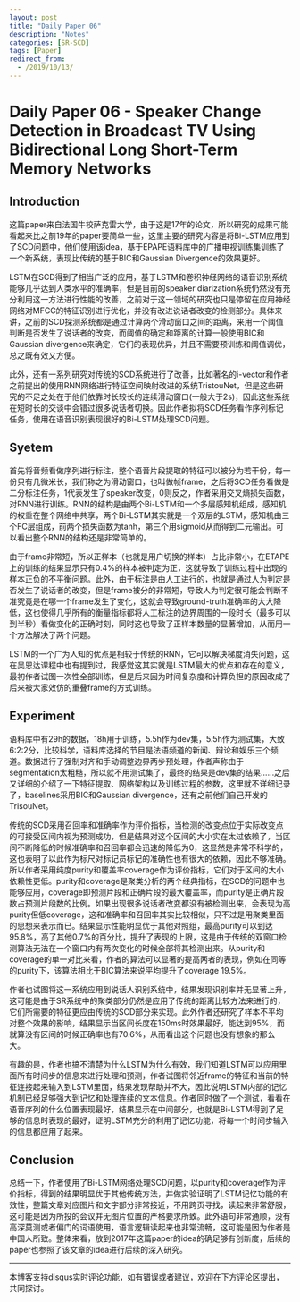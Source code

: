 ```yaml
---
layout: post
title: "Daily Paper 06"
description: "Notes"
categories: [SR-SCD]
tags: [Paper]
redirect_from:
  - /2019/10/13/
---
```


# Daily Paper 06 - Speaker Change Detection in Broadcast TV Using Bidirectional Long Short-Term Memory Networks  

## Introduction  

这篇paper来自法国牛校萨克雷大学，由于这是17年的论文，所以研究的成果可能看起来比之前19年的paper要简单一些，这里主要的研究内容是将Bi-LSTM应用到了SCD问题中，他们使用该idea，基于EPAPE语料库中的广播电视训练集训练了一个新系统，表现比传统的基于BIC和Gaussian Divergence的效果更好。  

LSTM在SCD得到了相当广泛的应用，基于LSTM和卷积神经网络的语音识别系统能够几乎达到人类水平的准确率，但是目前的speaker diarization系统仍然没有充分利用这一方法进行性能的改善，之前对于这一领域的研究也只是停留在应用神经网络对MFCC的特征识别进行优化，并没有改进说话者改变的检测部分。具体来讲，之前的SCD探测系统都是通过计算两个滑动窗口之间的距离，来用一个阈值判断是否发生了说话者的改变，而阈值的确定和距离的计算一般使用BIC和Gaussian divergence来确定，它们的表现优异，并且不需要预训练和阈值调优，总之既有效又方便。  

此外，还有一系列研究对传统的SCD系统进行了改善，比如著名的i-vector和作者之前提出的使用RNN网络进行特征空间映射改进的系统TristouNet，但是这些研究的不足之处在于他们依靠时长较长的连续滑动窗口(一般大于2s)，因此这些系统在短时长的交谈中会错过很多说话者切换。因此作者拟将SCD任务看作序列标记任务，使用在语音识别表现很好的Bi-LSTM处理SCD问题。  

## Syetem  

首先将音频看做序列进行标注，整个语音片段提取的特征可以被分为若干份，每一份只有几微米长，我们称之为滑动窗口，也叫做帧frame，之后将SCD任务看做是二分标注任务，1代表发生了speaker改变，0则反之，作者采用交叉熵损失函数，对RNN进行训练。RNN的结构是由两个Bi-LSTM和一个多层感知机组成，感知机的权重在整个网络中共享，两个Bi-LSTM其实就是一个双层的LSTM，感知机由三个FC层组成，前两个损失函数为tanh，第三个用sigmoid从而得到二元输出。可以看出整个RNN的结构还是非常简单的。  

由于frame非常短，所以正样本（也就是用户切换的样本）占比非常小，在ETAPE上的训练的结果显示只有0.4%的样本被判定为正，这就导致了训练过程中出现的样本正负的不平衡问题。此外，由于标注是由人工进行的，也就是通过人为判定是否发生了说话者的改变，但是frame被分的非常短，导致人为判定很可能会判断不准究竟是在哪一个frame发生了变化，这就会导致ground-truth准确率的大大降低，这也使得几乎所有的衡量指标都将人工标注的边界周围的一段时长（最多可以到半秒）看做变化的正确时刻，同时这也导致了正样本数量的显著增加，从而用一个方法解决了两个问题。  

LSTM的一个广为人知的优点是相较于传统的RNN，它可以解决梯度消失问题，这在吴恩达课程中也有提到过，我感觉这其实就是LSTM最大的优点和存在的意义，最初作者试图一次性全部训练，但是后来因为时间复杂度和计算负担的原因改成了后来被大家效仿的重叠frame的方式训练。  

## Experiment  

语料库中有29h的数据，18h用于训练，5.5h作为dev集，5.5h作为测试集，大致6:2:2分，比较科学，语料库选择的节目是法语频道的新闻、辩论和娱乐三个频道。数据进行了强制对齐和手动调整边界两步预处理，作者声称由于segmentation太粗糙，所以就不用测试集了，最终的结果是dev集的结果……之后又详细的介绍了一下特征提取、网络架构以及训练过程的参数，这里就不详细记录了，baselines采用BIC和Gaussian divergence，还有之前他们自己开发的TrisouNet。  

传统的SCD采用召回率和准确率作为评价指标，当检测的改变点位于实际改变点的可接受区间内视为预测成功，但是结果对这个区间的大小实在太过依赖了，当区间不断降低的时候准确率和召回率都会迅速的降低为0，这显然是非常不科学的，这也表明了以此作为标尺对标记员标记的准确性也有很大的依赖，因此不够准确。所以作者采用纯度purity和覆盖率coverage作为评价指标，它们对于区间的大小依赖性更低。purity和coverage是聚类分析的两个经典指标，在SCD的问题中也能够应用，coverage即预测片段和正确片段的最大覆盖率，而purity是正确片段数占预测片段数的比例。如果出现很多说话者改变都没有被检测出来，会表现为高purity但低coverage，这和准确率和召回率其实比较相似，只不过是用聚类里面的思想来表示而已。结果显示性能明显优于其他对照组，最高purity可以到达95.8%，高了其他0.7%的百分比，提升了表现的上限，这是由于传统的双窗口检测算法无法在一个窗口内有两次变化的时候全部将其检测出来。从purity和coverage的单一对比来看，作者的算法可以显著的提高两者的表现，例如在同等的purity下，该算法相比于BIC算法来说平均提升了coverage 19.5%。  

作者也试图将这一系统应用到说话人识别系统中，结果发现识别率并无显著上升，这可能是由于SR系统中的聚类部分仍然是应用了传统的距离比较方法来进行的，它们所需要的特征更应由传统的SCD部分来实现。此外作者还研究了样本不平均对整个效果的影响，结果显示当区间长度在150ms时效果最好，能达到95%，而就算没有区间的时候正确率也有70.6%，从而看出这个问题也没有想象的那么大。  

有趣的是，作者也搞不清楚为什么LSTM为什么有效，我们知道LSTM可以应用里面所有时间步的信息来进行处理和预测，作者试图将邻近frame的特征和当前的特征连接起来输入到LSTM里面，结果发现帮助并不大，因此说明LSTM内部的记忆机制已经足够强大到记忆和处理连续的文本信息。作者同时做了一个测试，看看在语音序列的什么位置表现最好，结果显示在中间部分，也就是Bi-LSTM得到了足够的信息时表现的最好，证明LSTM充分的利用了记忆功能，将每一个时间步输入的信息都应用了起来。  

## Conclusion  

总结一下，作者使用了Bi-LSTM网络处理SCD问题，以purity和coverage作为评价指标，得到的结果明显优于其他传统方法，并做实验证明了LSTM记忆功能的有效性，整篇文章对应图片和文字部分非常接近，不用跨页寻找，读起来非常舒服，这可能是因为所投的会议并无图片位置的严格要求所致。此外语句非常通顺，没有高深莫测或者偏门的词语使用，语言逻辑读起来也非常流畅，这可能是因为作者是中国人所致。整体来看，放到2017年这篇paper的idea的确足够有创新度，后续的paper也参照了该文章的idea进行后续的深入研究。  

---
本博客支持disqus实时评论功能，如有错误或者建议，欢迎在下方评论区提出，共同探讨。  
